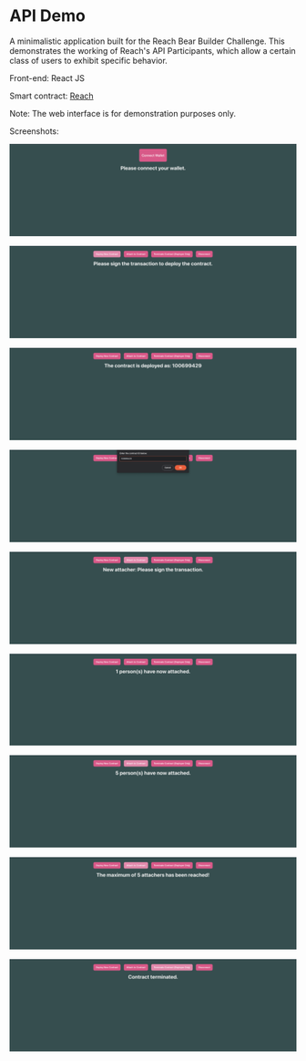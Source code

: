 # API Demo

A minimalistic application built for the Reach Bear Builder Challenge. This demonstrates the working of Reach's API Participants, which allow a certain class of users to exhibit specific behavior.

Front-end: React JS

Smart contract: [Reach](https://reach.sh)

Note: The web interface is for demonstration purposes only.

Screenshots:

![alt text](https://github.com/imfeelingitchy/bear-builder-api-demo/blob/main/images/img1.png)

![alt text](https://github.com/imfeelingitchy/bear-builder-api-demo/blob/main/images/img2.png)

![alt text](https://github.com/imfeelingitchy/bear-builder-api-demo/blob/main/images/img3.png)

![alt text](https://github.com/imfeelingitchy/bear-builder-api-demo/blob/main/images/img4.png)

![alt text](https://github.com/imfeelingitchy/bear-builder-api-demo/blob/main/images/img5.png)

![alt text](https://github.com/imfeelingitchy/bear-builder-api-demo/blob/main/images/img6.png)

![alt text](https://github.com/imfeelingitchy/bear-builder-api-demo/blob/main/images/img7.png)

![alt text](https://github.com/imfeelingitchy/bear-builder-api-demo/blob/main/images/img8.png)

![alt text](https://github.com/imfeelingitchy/bear-builder-api-demo/blob/main/images/img9.png)

